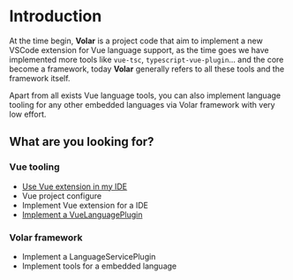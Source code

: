 # Introduction

At the time begin, **Volar** is a project code that aim to implement a new VSCode extension for Vue language support, as the time goes we have implemented more tools like `vue-tsc`, `typescript-vue-plugin`... and the core become a framework, today **Volar** generally refers to all these tools and the framework itself.

Apart from all exists Vue language tools, you can also implement language tooling for any other embedded languages via Volar framework with very low effort.

## What are you looking for?

### Vue tooling

- [Use Vue extension in my IDE](/vue/installation)
- Vue project configure
- Implement Vue extension for a IDE
- [Implement a VueLanguagePlugin](/vue/plugin)

### Volar framework

- Implement a LanguageServicePlugin
- Implement tools for a embedded language
